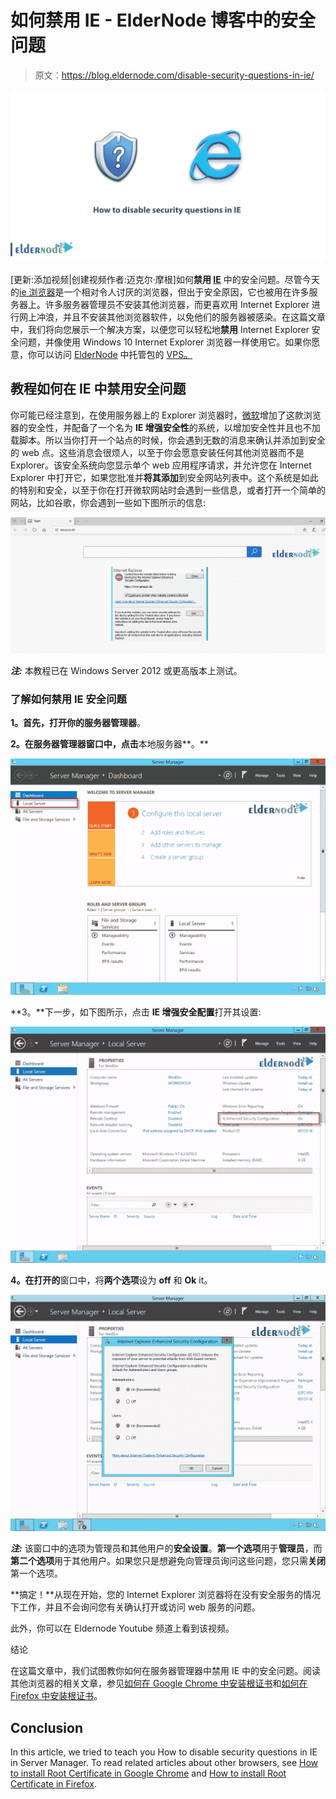 # 如何禁用 IE - ElderNode 博客中的安全问题

> 原文：<https://blog.eldernode.com/disable-security-questions-in-ie/>

![How to disable security questions in IE](img/54b4560f988e584fc90a73f6c306e508.png)

[更新:添加视频|创建视频作者:迈克尔·摩根]如何**禁用 [IE](https://en.wikipedia.org/wiki/Internet_Explorer)** 中的安全问题。尽管今天的[ie 浏览器](https://www.microsoft.com/en-us/download/internet-explorer.aspx)是一个相对令人讨厌的浏览器，但出于安全原因，它也被用在许多服务器上。许多服务器管理员不安装其他浏览器，而更喜欢用 Internet Explorer 进行网上冲浪，并且不安装其他浏览器软件，以免他们的服务器被感染。在这篇文章中，我们将向您展示一个解决方案，以便您可以轻松地**禁用** Internet Explorer 安全问题，并像使用 Windows 10 Internet Explorer 浏览器一样使用它。如果你愿意，你可以访问 [ElderNode](https://eldernode.com/) 中托管包的 [VPS。](https://eldernode.com/vps-hosting/)

## 教程如何在 IE 中禁用安全问题

你可能已经注意到，在使用服务器上的 Explorer 浏览器时，[微软](https://www.microsoft.com/)增加了这款浏览器的安全性，并配备了一个名为 **IE 增强安全性**的系统，以增加安全性并且也不加载脚本。所以当你打开一个站点的时候，你会遇到无数的消息来确认并添加到安全的 web 点。这些消息会很烦人，以至于你会愿意安装任何其他浏览器而不是 Explorer。该安全系统向您显示单个 web 应用程序请求，并允许您在 Internet Explorer 中打开它，如果您批准并**将其添加**到安全网站列表中。这个系统是如此的特别和安全，以至于你在打开微软网站时会遇到一些信息，或者打开一个简单的网站，比如谷歌，你会遇到一些如下图所示的信息:

![How to enhance internet explorer security](img/c0b6d516a06ef3875042bdc20a3c0e60.png)

***注:*** 本教程已在 Windows Server 2012 或更高版本上测试。

### 了解如何禁用 IE 安全问题

**1。**首先，打开你的**服务器管理器**。

**2。在服务器管理器窗口中，点击**本地服务器**。**

![server manager dashboard](img/cae613307d672746c54602a1cfffb0e4.png)

**3。**下一步，如下图所示，点击 **IE 增强安全配置**打开其设置:

![IE enhanced security configurations](img/7356feee5efc198a8d55a8a7d98aa20a.png)

**4。在打开的**窗口中，将**两个选项**设为 **off** 和 **Ok** it。

![internet explorer enhanced security configuration](img/1e3febf11fa787a32872d1c36daf1643.png)

***注:*** 该窗口中的选项为管理员和其他用户的**安全设置**。**第一个选项**用于**管理员**，而**第二个选项**用于其他用户。如果您只是想避免向管理员询问这些问题，您只需**关闭**第一个选项。

**搞定！**从现在开始，您的 Internet Explorer 浏览器将在没有安全服务的情况下工作，并且不会询问您有关确认打开或访问 web 服务的问题。

此外，你可以在 Eldernode Youtube 频道上看到该视频。

结论

在这篇文章中，我们试图教你如何在服务器管理器中禁用 IE 中的安全问题。阅读其他浏览器的相关文章，参见[如何在 Google Chrome 中安装根证书](https://blog.eldernode.com/install-root-certificate-in-chrome/)和[如何在 Firefox 中安装根证书](https://blog.eldernode.com/install-root-certificate-in-firefox/)。

## Conclusion

In this article, we tried to teach you How to disable security questions in IE in Server Manager. To read related articles about other browsers, see [How to install Root Certificate in Google Chrome](https://blog.eldernode.com/install-root-certificate-in-chrome/) and [How to install Root Certificate in Firefox](https://blog.eldernode.com/install-root-certificate-in-firefox/).